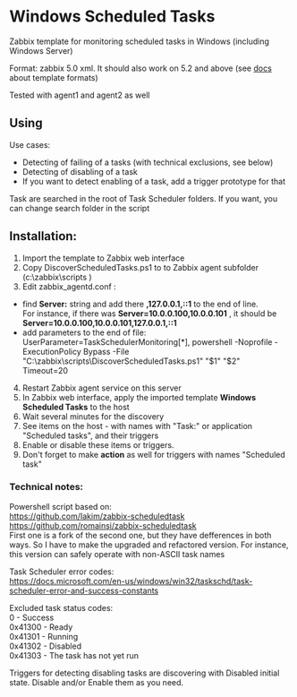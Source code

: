 # Windows Scheduled Tasks

Zabbix template for monitoring scheduled tasks in Windows (including Windows Server)

Format: zabbix 5.0 xml. It should also work on 5.2 and above (see [docs](https://www.zabbix.com/documentation/current/manual/xml_export_import/media) about template formats)

Tested with agent1 and agent2 as well

## Using

Use cases:
- Detecting of failing of a tasks (with technical exclusions, see below)
- Detecting of disabling of a task
- If you want to detect enabling of a task, add a trigger prototype for that

Task are searched in the root of Task Scheduler folders. If you want, you can change search folder in the script

## Installation:

1. Import the template to Zabbix web interface
2. Copy DiscoverScheduledTasks.ps1 to to Zabbix agent subfolder (c:\zabbix\scripts )
3. Edit zabbix_agentd.conf :
-  find **Server:** string and add there **,127.0.0.1,::1** to the end of line.<br>
For instance, if there was **Server=10.0.0.100,10.0.0.101** , it should be **Server=10.0.0.100,10.0.0.101,127.0.0.1,::1**
-  add parameters to the end of file:<br>
   UserParameter=TaskSchedulerMonitoring[*], powershell -Noprofile -ExecutionPolicy Bypass -File "C:\zabbix\scripts\DiscoverScheduledTasks.ps1" "$1" "$2"<br>
   Timeout=20<br>
4. Restart Zabbix agent service on this server
5. In Zabbix web interface, apply the imported template **Windows Scheduled Tasks** to the host
6. Wait several minutes for the discovery
7. See items on the host - with names with "Task:" or application "Scheduled tasks", and their triggers
8. Enable or disable these items or triggers.
9. Don't forget to make **action** as well for triggers with names "Scheduled task"


### Technical notes:

Powershell script based on:<br>
https://github.com/Iakim/zabbix-scheduledtask<br>
https://github.com/romainsi/zabbix-scheduledtask<br>
First one is a fork of the second one, but they have defferences in both ways. So I have to make the upgraded and refactored version. For instance, this version can safely operate with non-ASCII task names

Task Scheduler error codes:<br>
https://docs.microsoft.com/en-us/windows/win32/taskschd/task-scheduler-error-and-success-constants

Excluded task status codes:<br>
0 - Success<br>
0x41300 - Ready<br>
0x41301 - Running<br>
0x41302 - Disabled<br>
0x41303 - The task has not yet run

Triggers for detecting disabling tasks are discovering with Disabled initial state. Disable and/or Enable them as you need.
